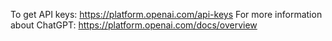 To get API keys: https://platform.openai.com/api-keys
For more information about ChatGPT: https://platform.openai.com/docs/overview
